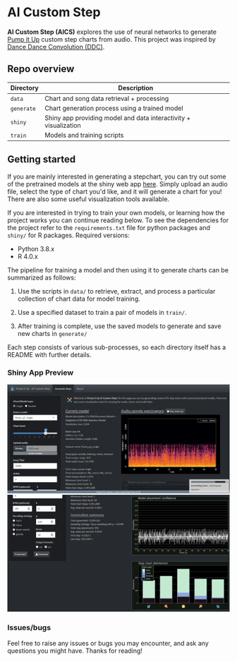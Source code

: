 # AI Custom Step

**AI Custom Step (AICS)** explores the use of neural networks to generate [Pump it Up](https://en.wikipedia.org/wiki/Pump_It_Up_(video_game_series)) 
custom step charts from audio. This project was inspired by [Dance Dance Convolution (DDC)](https://github.com/chrisdonahue/ddc).

## Repo overview
| Directory  | Description                                           |
|------------|-------------------------------------------------------|
| `data`     | Chart and song data retrieval + processing |
| `generate` | Chart generation process using a trained model |
| `shiny`    | Shiny app providing model and data interactivity + visualization |
| `train`    | Models and training scripts |

## Getting started

If you are mainly interested in generating a stepchart, you can try out some  of the pretrained models at 
the shiny web app [here](http://ec2-18-188-35-4.us-east-2.compute.amazonaws.com/aics/). Simply upload an audio file, select the
type of chart you'd like, and it will generate a chart for you! There are also some useful visualization tools available.

If you are interested in trying to train your own models, or learning how the project works you can
continue reading below. To see the dependencies for the project refer to the `requirements.txt` file for python packages
and `shiny/` for R packages. Required versions:

- Python 3.8.x
- R 4.0.x

The pipeline for training a model and then using it to generate charts can be summarized as follows:

1. Use the scripts in `data/` to retrieve, extract, and process a particular collection of chart data for model training.

2. Use a specified dataset to train a pair of models in `train/`.

3. After training is complete, use the saved models to generate and save new charts in `generate/`

Each step consists of various sub-processes, so each directory itself has a README with further details.

### Shiny App Preview

![preview 1](res/prev1.png)
![preview 2](res/prev2.png)

### Issues/bugs

Feel free to raise any issues or bugs you may encounter, and ask any questions you might have. 
Thanks for reading!
